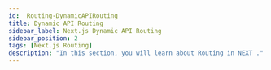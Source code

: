 ```yaml
---
id:  Routing-DynamicAPIRouting
title: Dynamic API Routing
sidebar_label: Next.js Dynamic API Routing
sidebar_position: 2
tags: [Next.js Routing]
description: "In this section, you will learn about Routing in NEXT ."
---
```


